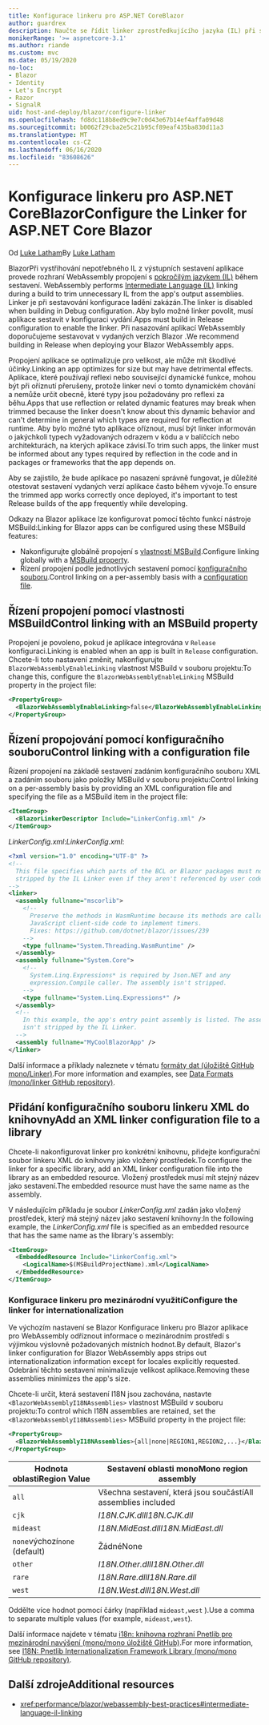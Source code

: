```yaml
---
title: Konfigurace linkeru pro ASP.NET CoreBlazor
author: guardrex
description: Naučte se řídit linker zprostředkujícího jazyka (IL) při sestavování Blazor aplikace.
monikerRange: '>= aspnetcore-3.1'
ms.author: riande
ms.custom: mvc
ms.date: 05/19/2020
no-loc:
- Blazor
- Identity
- Let's Encrypt
- Razor
- SignalR
uid: host-and-deploy/blazor/configure-linker
ms.openlocfilehash: fd8dc118b8ed9c9e7c0d43e67b14ef4affa09d48
ms.sourcegitcommit: b0062f29cba2e5c21b95cf89eaf435ba830d11a3
ms.translationtype: MT
ms.contentlocale: cs-CZ
ms.lasthandoff: 06/16/2020
ms.locfileid: "83608626"
---
```

# <a name="configure-the-linker-for-aspnet-core-blazor"></a><span data-ttu-id="250ea-103">Konfigurace linkeru pro ASP.NET CoreBlazor</span><span class="sxs-lookup"><span data-stu-id="250ea-103">Configure the Linker for ASP.NET Core Blazor</span></span>

<span data-ttu-id="250ea-104">Od [Luke Latham](https://github.com/guardrex)</span><span class="sxs-lookup"><span data-stu-id="250ea-104">By [Luke Latham](https://github.com/guardrex)</span></span>

Blazor<span data-ttu-id="250ea-105">Při vystřihování nepotřebného IL z výstupních sestavení aplikace provede rozhraní WebAssembly propojení s [pokročilým jazykem (IL)](/dotnet/standard/managed-code#intermediate-language--execution) během sestavení.</span><span class="sxs-lookup"><span data-stu-id="250ea-105"> WebAssembly performs [Intermediate Language (IL)](/dotnet/standard/managed-code#intermediate-language--execution) linking during a build to trim unnecessary IL from the app's output assemblies.</span></span> <span data-ttu-id="250ea-106">Linker je při sestavování konfigurace ladění zakázán.</span><span class="sxs-lookup"><span data-stu-id="250ea-106">The linker is disabled when building in Debug configuration.</span></span> <span data-ttu-id="250ea-107">Aby bylo možné linker povolit, musí aplikace sestavit v konfiguraci vydání.</span><span class="sxs-lookup"><span data-stu-id="250ea-107">Apps must build in Release configuration to enable the linker.</span></span> <span data-ttu-id="250ea-108">Při nasazování aplikací WebAssembly doporučujeme sestavovat v vydaných verzích Blazor .</span><span class="sxs-lookup"><span data-stu-id="250ea-108">We recommend building in Release when deploying your Blazor WebAssembly apps.</span></span> 

<span data-ttu-id="250ea-109">Propojení aplikace se optimalizuje pro velikost, ale může mít škodlivé účinky.</span><span class="sxs-lookup"><span data-stu-id="250ea-109">Linking an app optimizes for size but may have detrimental effects.</span></span> <span data-ttu-id="250ea-110">Aplikace, které používají reflexi nebo související dynamické funkce, mohou být při oříznutí přerušeny, protože linker neví o tomto dynamickém chování a nemůže určit obecně, které typy jsou požadovány pro reflexi za běhu.</span><span class="sxs-lookup"><span data-stu-id="250ea-110">Apps that use reflection or related dynamic features may break when trimmed because the linker doesn't know about this dynamic behavior and can't determine in general which types are required for reflection at runtime.</span></span> <span data-ttu-id="250ea-111">Aby bylo možné tyto aplikace oříznout, musí být linker informován o jakýchkoli typech vyžadovaných odrazem v kódu a v balíčcích nebo architekturách, na kterých aplikace závisí.</span><span class="sxs-lookup"><span data-stu-id="250ea-111">To trim such apps, the linker must be informed about any types required by reflection in the code and in packages or frameworks that the app depends on.</span></span> 

<span data-ttu-id="250ea-112">Aby se zajistilo, že bude aplikace po nasazení správně fungovat, je důležité otestovat sestavení vydaných verzí aplikace často během vývoje.</span><span class="sxs-lookup"><span data-stu-id="250ea-112">To ensure the trimmed app works correctly once deployed, it's important to test Release builds of the app frequently while developing.</span></span>

<span data-ttu-id="250ea-113">Odkazy na Blazor aplikace lze konfigurovat pomocí těchto funkcí nástroje MSBuild:</span><span class="sxs-lookup"><span data-stu-id="250ea-113">Linking for Blazor apps can be configured using these MSBuild features:</span></span>

* <span data-ttu-id="250ea-114">Nakonfigurujte globálně propojení s [vlastností MSBuild](#control-linking-with-an-msbuild-property).</span><span class="sxs-lookup"><span data-stu-id="250ea-114">Configure linking globally with a [MSBuild property](#control-linking-with-an-msbuild-property).</span></span>
* <span data-ttu-id="250ea-115">Řízení propojení podle jednotlivých sestavení pomocí [konfiguračního souboru](#control-linking-with-a-configuration-file).</span><span class="sxs-lookup"><span data-stu-id="250ea-115">Control linking on a per-assembly basis with a [configuration file](#control-linking-with-a-configuration-file).</span></span>

## <a name="control-linking-with-an-msbuild-property"></a><span data-ttu-id="250ea-116">Řízení propojení pomocí vlastnosti MSBuild</span><span class="sxs-lookup"><span data-stu-id="250ea-116">Control linking with an MSBuild property</span></span>

<span data-ttu-id="250ea-117">Propojení je povoleno, pokud je aplikace integrována v `Release` konfiguraci.</span><span class="sxs-lookup"><span data-stu-id="250ea-117">Linking is enabled when an app is built in `Release` configuration.</span></span> <span data-ttu-id="250ea-118">Chcete-li toto nastavení změnit, nakonfigurujte `BlazorWebAssemblyEnableLinking` vlastnost MSBuild v souboru projektu:</span><span class="sxs-lookup"><span data-stu-id="250ea-118">To change this, configure the `BlazorWebAssemblyEnableLinking` MSBuild property in the project file:</span></span>

```xml
<PropertyGroup>
  <BlazorWebAssemblyEnableLinking>false</BlazorWebAssemblyEnableLinking>
</PropertyGroup>
```

## <a name="control-linking-with-a-configuration-file"></a><span data-ttu-id="250ea-119">Řízení propojování pomocí konfiguračního souboru</span><span class="sxs-lookup"><span data-stu-id="250ea-119">Control linking with a configuration file</span></span>

<span data-ttu-id="250ea-120">Řízení propojení na základě sestavení zadáním konfiguračního souboru XML a zadáním souboru jako položky MSBuild v souboru projektu:</span><span class="sxs-lookup"><span data-stu-id="250ea-120">Control linking on a per-assembly basis by providing an XML configuration file and specifying the file as a MSBuild item in the project file:</span></span>

```xml
<ItemGroup>
  <BlazorLinkerDescriptor Include="LinkerConfig.xml" />
</ItemGroup>
```

<span data-ttu-id="250ea-121">*LinkerConfig.xml*:</span><span class="sxs-lookup"><span data-stu-id="250ea-121">*LinkerConfig.xml*:</span></span>

```xml
<?xml version="1.0" encoding="UTF-8" ?>
<!--
  This file specifies which parts of the BCL or Blazor packages must not be
  stripped by the IL Linker even if they aren't referenced by user code.
-->
<linker>
  <assembly fullname="mscorlib">
    <!--
      Preserve the methods in WasmRuntime because its methods are called by 
      JavaScript client-side code to implement timers.
      Fixes: https://github.com/dotnet/blazor/issues/239
    -->
    <type fullname="System.Threading.WasmRuntime" />
  </assembly>
  <assembly fullname="System.Core">
    <!--
      System.Linq.Expressions* is required by Json.NET and any 
      expression.Compile caller. The assembly isn't stripped.
    -->
    <type fullname="System.Linq.Expressions*" />
  </assembly>
  <!--
    In this example, the app's entry point assembly is listed. The assembly
    isn't stripped by the IL Linker.
  -->
  <assembly fullname="MyCoolBlazorApp" />
</linker>
```

<span data-ttu-id="250ea-122">Další informace a příklady naleznete v tématu [formáty dat (úložiště GitHub mono/Linker)](https://github.com/mono/linker/blob/master/docs/data-formats.md).</span><span class="sxs-lookup"><span data-stu-id="250ea-122">For more information and examples, see [Data Formats (mono/linker GitHub repository)](https://github.com/mono/linker/blob/master/docs/data-formats.md).</span></span>

## <a name="add-an-xml-linker-configuration-file-to-a-library"></a><span data-ttu-id="250ea-123">Přidání konfiguračního souboru linkeru XML do knihovny</span><span class="sxs-lookup"><span data-stu-id="250ea-123">Add an XML linker configuration file to a library</span></span>

<span data-ttu-id="250ea-124">Chcete-li nakonfigurovat linker pro konkrétní knihovnu, přidejte konfigurační soubor linkeru XML do knihovny jako vložený prostředek.</span><span class="sxs-lookup"><span data-stu-id="250ea-124">To configure the linker for a specific library, add an XML linker configuration file into the library as an embedded resource.</span></span> <span data-ttu-id="250ea-125">Vložený prostředek musí mít stejný název jako sestavení.</span><span class="sxs-lookup"><span data-stu-id="250ea-125">The embedded resource must have the same name as the assembly.</span></span>

<span data-ttu-id="250ea-126">V následujícím příkladu je soubor *LinkerConfig.xml* zadán jako vložený prostředek, který má stejný název jako sestavení knihovny:</span><span class="sxs-lookup"><span data-stu-id="250ea-126">In the following example, the *LinkerConfig.xml* file is specified as an embedded resource that has the same name as the library's assembly:</span></span>

```xml
<ItemGroup>
  <EmbeddedResource Include="LinkerConfig.xml">
    <LogicalName>$(MSBuildProjectName).xml</LogicalName>
  </EmbeddedResource>
</ItemGroup>
```

### <a name="configure-the-linker-for-internationalization"></a><span data-ttu-id="250ea-127">Konfigurace linkeru pro mezinárodní využití</span><span class="sxs-lookup"><span data-stu-id="250ea-127">Configure the linker for internationalization</span></span>

<span data-ttu-id="250ea-128">Ve výchozím nastavení se Blazor Konfigurace linkeru pro Blazor aplikace pro WebAssembly odříznout informace o mezinárodním prostředí s výjimkou výslovně požadovaných místních hodnot.</span><span class="sxs-lookup"><span data-stu-id="250ea-128">By default, Blazor's linker configuration for Blazor WebAssembly apps strips out internationalization information except for locales explicitly requested.</span></span> <span data-ttu-id="250ea-129">Odebrání těchto sestavení minimalizuje velikost aplikace.</span><span class="sxs-lookup"><span data-stu-id="250ea-129">Removing these assemblies minimizes the app's size.</span></span>

<span data-ttu-id="250ea-130">Chcete-li určit, která sestavení I18N jsou zachována, nastavte `<BlazorWebAssemblyI18NAssemblies>` vlastnost MSBuild v souboru projektu:</span><span class="sxs-lookup"><span data-stu-id="250ea-130">To control which I18N assemblies are retained, set the `<BlazorWebAssemblyI18NAssemblies>` MSBuild property in the project file:</span></span>

```xml
<PropertyGroup>
  <BlazorWebAssemblyI18NAssemblies>{all|none|REGION1,REGION2,...}</BlazorWebAssemblyI18NAssemblies>
</PropertyGroup>
```

| <span data-ttu-id="250ea-131">Hodnota oblasti</span><span class="sxs-lookup"><span data-stu-id="250ea-131">Region Value</span></span>     | <span data-ttu-id="250ea-132">Sestavení oblasti mono</span><span class="sxs-lookup"><span data-stu-id="250ea-132">Mono region assembly</span></span>    |
| ---------------- | ----------------------- |
| `all`            | <span data-ttu-id="250ea-133">Všechna sestavení, která jsou součástí</span><span class="sxs-lookup"><span data-stu-id="250ea-133">All assemblies included</span></span> |
| `cjk`            | <span data-ttu-id="250ea-134">*I18N.CJK.dll*</span><span class="sxs-lookup"><span data-stu-id="250ea-134">*I18N.CJK.dll*</span></span>          |
| `mideast`        | <span data-ttu-id="250ea-135">*I18N.MidEast.dll*</span><span class="sxs-lookup"><span data-stu-id="250ea-135">*I18N.MidEast.dll*</span></span>      |
| <span data-ttu-id="250ea-136">`none`výchozí</span><span class="sxs-lookup"><span data-stu-id="250ea-136">`none` (default)</span></span> | <span data-ttu-id="250ea-137">Žádné</span><span class="sxs-lookup"><span data-stu-id="250ea-137">None</span></span>                    |
| `other`          | <span data-ttu-id="250ea-138">*I18N.Other.dll*</span><span class="sxs-lookup"><span data-stu-id="250ea-138">*I18N.Other.dll*</span></span>        |
| `rare`           | <span data-ttu-id="250ea-139">*I18N.Rare.dll*</span><span class="sxs-lookup"><span data-stu-id="250ea-139">*I18N.Rare.dll*</span></span>         |
| `west`           | <span data-ttu-id="250ea-140">*I18N.West.dll*</span><span class="sxs-lookup"><span data-stu-id="250ea-140">*I18N.West.dll*</span></span>         |

<span data-ttu-id="250ea-141">Oddělte více hodnot pomocí čárky (například `mideast,west` ).</span><span class="sxs-lookup"><span data-stu-id="250ea-141">Use a comma to separate multiple values (for example, `mideast,west`).</span></span>

<span data-ttu-id="250ea-142">Další informace najdete v tématu [i18n: knihovna rozhraní Pnetlib pro mezinárodní navýšení (mono/mono úložiště GitHub)](https://github.com/mono/mono/tree/master/mcs/class/I18N).</span><span class="sxs-lookup"><span data-stu-id="250ea-142">For more information, see [I18N: Pnetlib Internationalization Framework Library (mono/mono GitHub repository)](https://github.com/mono/mono/tree/master/mcs/class/I18N).</span></span>

## <a name="additional-resources"></a><span data-ttu-id="250ea-143">Další zdroje</span><span class="sxs-lookup"><span data-stu-id="250ea-143">Additional resources</span></span>

* <xref:performance/blazor/webassembly-best-practices#intermediate-language-il-linking>
